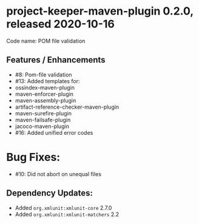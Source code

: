 # project-keeper-maven-plugin 0.2.0, released 2020-10-16
     
Code name: POM file validation
    
## Features / Enhancements

* #8: Pom-file validation
* #13: Added templates for:
 * ossindex-maven-plugin
 * maven-enforcer-plugin
 * maven-assembly-plugin
 * artifact-reference-checker-maven-plugin
 * maven-surefire-plugin
 * maven-failsafe-plugin
 * jacoco-maven-plugin
* #16: Added unified error codes

# Bug Fixes:

* #10: Did not abort on unequal files

## Dependency Updates:

* Added `org.xmlunit:xmlunit-core` 2.7.0
* Added `org.xmlunit:xmlunit-matchers` 2.2